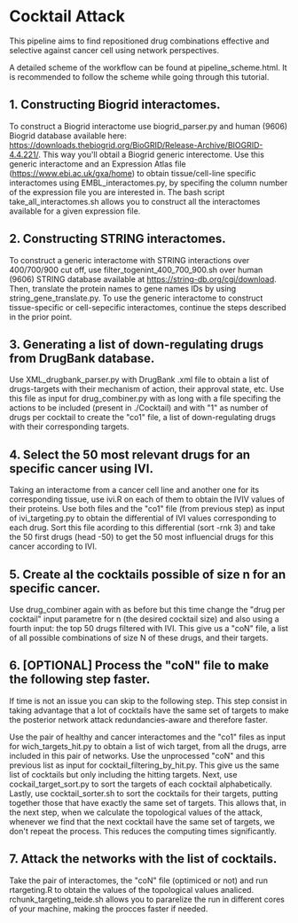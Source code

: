 # Cocktail Attack

This pipeline aims to find repositioned drug combinations effective and selective against cancer cell using network perspectives.

A detailed scheme of the workflow can be found at pipeline_scheme.html. It is recommended to follow the scheme while going through this tutorial.

## 1. Constructing Biogrid interactomes.

To construct a Biogrid interactome use biogrid_parser.py and human (9606) Biogrid database available here: https://downloads.thebiogrid.org/BioGRID/Release-Archive/BIOGRID-4.4.221/. This way you'll obtail a Biogrid generic interectome. Use this generic interactome and an Expression Atlas file (https://www.ebi.ac.uk/gxa/home) to obtain tissue/cell-line specific interactomes using EMBL_interactomes.py, by specifing the column number of the expression file you are interested in. The bash script take_all_interactomes.sh allows you to construct all the interactomes available for a given expression file.

## 2. Constructing STRING interactomes.

To construct a generic interactome with STRING interactions over 400/700/900 cut off, use filter_togenint_400_700_900.sh over human (9606) STRING database available at https://string-db.org/cgi/download. Then, translate the protein names to gene names IDs by using string_gene_translate.py. To use the generic interactome to construct tissue-specific or cell-sepecific interactomes, continue the steps described in the prior point.

## 3. Generating a list of down-regulating drugs from DrugBank database.

Use XML_drugbank_parser.py with DrugBank .xml file to obtain a list of drugs-targets with their mechanism of action, their approval state, etc. Use this file as input for drug_combiner.py with as long with a file specifing the actions to be included (present in ./Cocktail) and with "1" as number of drugs per cocktail to create the "co1" file, a list of down-regulating drugs with their corresponding targets.

## 4. Select the 50 most relevant drugs for an specific cancer using IVI.

Taking an interactome from a cancer cell line and another one for its corresponding tissue, use ivi.R on each of them to obtain the IVIV values of their proteins. Use both files and the "co1" file (from previous step) as input of ivi_targeting.py to obtain the differential of IVI values corresponding to each drug. Sort this file acording to this differential (sort -rnk 3) and take the 50 first drugs (head -50) to get the 50 most influencial drugs for this cancer according to IVI.

## 5. Create al the cocktails possible of size n for an specific cancer.

Use drug_combiner again with as before but this time change the "drug per cocktail" input parametre for n (the desired cocktail size) and also using a fourth input: the top 50 drugs filtered with IVI. This give us a "coN" file, a list of all possible combinations of size N of these drugs, and their targets.

## 6. [OPTIONAL] Process the "coN" file to make the following step faster.

If time is not an issue you can skip to the following step. This step consist in taking advantage that a lot of cocktails have the same set of targets to make the posterior network attack redundancies-aware and therefore faster.

Use the pair of healthy and cancer interactomes and the "co1" files as input for wich_targets_hit.py to obtain a list of wich target, from all the drugs, arre included in this pair of networks. Use the unprocessed "coN" and this previous list as input for cocktail_filtering_by_hit.py. This give us the same list of cocktails but only including the hitting targets. Next, use cockail_target_sort.py to sort the targets of each cocktail alphabetically. Lastly, use cocktail_sorter.sh to sort the cocktails for their targets, putting together those that have exactly the same set of targets. This allows that, in the next step, when we calculate the topological values of the attack, whenever we find that the next cocktail have the same set of targets, we don't repeat the process. This reduces the computing times significantly.

## 7. Attack the networks with the list of cocktails.

Take the pair of interactomes, the "coN" file (optimiced or not) and run rtargeting.R to obtain the values of the topological values analiced. rchunk_targeting_teide.sh allows you to pararelize the run in different cores of your machine, making the procces faster if needed.
